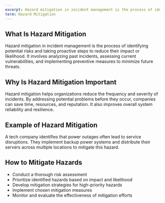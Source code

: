 ```yaml
---
excerpt: Hazard mitigation in incident management is the process of identifying potential risks and taking proactive steps to reduce their impact or likelihood.
term: Hazard Mitigation
---
```

## What Is Hazard Mitigation

Hazard mitigation in incident management is the process of identifying potential risks and taking proactive steps to reduce their impact or likelihood. It involves analyzing past incidents, assessing current vulnerabilities, and implementing preventive measures to minimize future threats.

## Why Is Hazard Mitigation Important

Hazard mitigation helps organizations reduce the frequency and severity of incidents. By addressing potential problems before they occur, companies can save time, resources, and reputation. It also improves overall system reliability and resilience.

## Example of Hazard Mitigation

A tech company identifies that power outages often lead to service disruptions. They implement backup power systems and distribute their servers across multiple locations to mitigate this hazard.

## How to Mitigate Hazards

- Conduct a thorough risk assessment
- Prioritize identified hazards based on impact and likelihood
- Develop mitigation strategies for high-priority hazards
- Implement chosen mitigation measures
- Monitor and evaluate the effectiveness of mitigation efforts